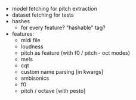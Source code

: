 - model fetching for pitch extraction
- dataset fetching for tests
- hashes
    - for every feature? "hashable" tag?
- features: 
    - midi file
    - loudness
    - pitch as feature (with f0 / pitch - oct modes)
    - mels
    - cqt
    - custom name parsing [in kwargs]
    - ambisonics
    - f0
    - pitch / octave [with pesto]